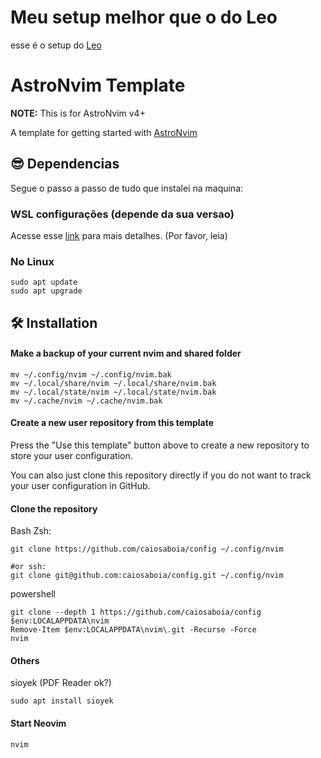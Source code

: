 # Meu setup melhor que o do Leo

esse é o setup do [Leo](https://github.com/levonhart/config)

# AstroNvim Template

**NOTE:** This is for AstroNvim v4+

A template for getting started with [AstroNvim](https://github.com/AstroNvim/AstroNvim)

## 😎 Dependencias
Segue o passo a passo de tudo que instalei na maquina:

### WSL configurações (depende da sua versao)
Acesse esse [link](https://learn.microsoft.com/pt-br/windows/wsl/setup/environment) para mais detalhes. (Por favor, leia)

### No Linux
```shell
sudo apt update
sudo apt upgrade
```

## 🛠️ Installation

#### Make a backup of your current nvim and shared folder

```shell
mv ~/.config/nvim ~/.config/nvim.bak
mv ~/.local/share/nvim ~/.local/share/nvim.bak
mv ~/.local/state/nvim ~/.local/state/nvim.bak
mv ~/.cache/nvim ~/.cache/nvim.bak
```

#### Create a new user repository from this template

Press the "Use this template" button above to create a new repository to store your user configuration.

You can also just clone this repository directly if you do not want to track your user configuration in GitHub.

#### Clone the repository

Bash Zsh:

```shell
git clone https://github.com/caiosaboia/config ~/.config/nvim

#or ssh:
git clone git@github.com:caiosaboia/config.git ~/.config/nvim
```

powershell

```shell
git clone --depth 1 https://github.com/caiosaboia/config $env:LOCALAPPDATA\nvim
Remove-Item $env:LOCALAPPDATA\nvim\.git -Recurse -Force
nvim
```

#### Others

sioyek (PDF Reader ok?)

```shell
sudo apt install sioyek
```

#### Start Neovim

```shell
nvim
```


